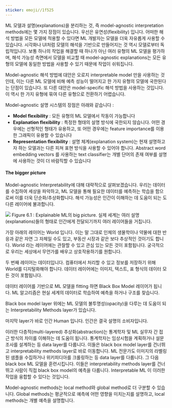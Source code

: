 ```yaml
---
sticker: emoji//1f525
---
```

ML 모델과 설명(explanations)을 분리하는 것, 즉 model-agnostic interpretation methods에는 몇 가지 장점이 있습니다. 우선은 유연성(flexibility) 입니다. 어떠한 해석 방법을 모든 모델에 적용할 수 있다면 ML 개발자는 모델을 더욱 자유롭게 사용할 수 있습니다. 시각화나 UI처럼 모델의 해석을 기반으로 만들어지는 것 역시 모델로부터 독립적입니다. 보통 하나의 작업을 해결할 때 하나가 아닌 여러 유형의 ML 모델을 평가하며, 해석 가능성 측면에서 모델을 비교할 때 model-agnostic explanations는 모든 유형의 모델에 동일한 방법을 사용할 수 있기 때문에 작업이 쉬워집니다. 

Model-agnostic 해석 방법에 대안은 오로지 interpretable model 만을 사용하는 것인데, 이는 다른 ML 모델에 비해 예측 성능이 떨어지고 한 가지 유형의 모델에 국한된다는 단점이 있습니다. 또 다른 대안은 model-specific 해석 방법을 사용하는 것입니다. 이 역시 한 가지 유형에 묶여 다른 유형으로 전환하기 어렵습니다. 

Model-agnostic 설명 시스템의 장점은 아래와 같습니다 : 

- **Model flexibility** : 모든 유형의 ML 모델에서 작동이 가능합니다
- **Explanation flexibility** : 특정한 형태의 설명 방식에 국한되지 않습니다. 어떤 경우에는 선형적인 형태가 유용하고, 또 어떤 경우에는 feature importance를 이용한 그래픽이 유용할 수 있습니다
- **Representation flexibility** : 설명 체계(explanation system)는 현재 설명하고자 하는 모델과는 다른 피쳐 표현 방식을 사용할 수 있어야 합니다. Abstract word embedding vectors 를 사용하는 text classifier는 개별 단어의 존재 여부를 설명에 사용하는 것이 더 바람직할 수 있습니다

#### The bigger picture

Model-agnostic Interpretability에 대해 대략적으로 살펴보겠습니다. 우리는 데이터를 수집하여 세상을 파악하고, ML 모델을 통해 필요한 데이터를 예측하는 학습을 함으로써 이를 더욱 단순화/추상화합니다. 해석 가능성은 인간이 이해하는 데 도움이 되는 도 다른 레이어에 불과합니다. 

![](Pasted%20image%2020240101195204.png) Figure 6.1 : Explainable ML의 big picture. 실제 세계는 여러 설명(explanations)들의 형태로 인간에게 전달되기까지 여러 레이어들을 거칩니다.

가장 아래의 레이어는 World 입니다. 이는 말 그대로 인체의 생물학이나 약물에 대한 반응과 같은 자연 그 자체일 수도 있고, 부동산 시장과 같은 보다 추상적인 것이기도 합니다. World 라는 레이어에는 관찰할 수 있고 관심 있는 모든 것이 포함됩니다. 궁극적으로 우리는 세상에서 무언가를 배우고 상호작용하기를 원합니다. 

두 번째 레이어는 데이터입니다. 컴퓨터에서 처리할 수 있고 정보를 저장하기 위해 World를 디지털화해야 합니다. 데이터 레이어에는 이미지, 텍스트, 표 형식의 데이터 모든 것이 포함됩니다. 

데이터 레이어를 기반으로 ML 모델을 fitting 하면 Black Box Model 레이어가 됩니다. ML 알고리즘은 현실 세계의 데이터로 학습하여 예측을 하거나 구조를 찾습니다. 

Black box model layer 위에는 ML 모델의 불투명성(opacity)을 다루는 데 도움이 되는 Interpretability Methods layer가 있습니다. 

마지막 layer가 바로 인간 Human 입니다. 인간은 결국 설명의 소비자입니다. 

이러한 다층적(multi-layered) 추상화(abstraction)는 통계학자 및 ML 실무자 간 접근 방식의 차이를 이해하는 데 도움이 됩니다. 통계학자는 임상시험을 계획하거나 설문조사를 설계하는 등 data layer를 다룹니다. 이들은 black box model layer를 건너뛰고 interpretability methods layer로 바로 이동합니다. ML 전문가도 이미지의 라벨링된 샘플을 수집하거나 위키피디아를 크롤링하는 등 data layer를 다룹니다. 그 다음 black box ML 모델을 훈련시킵니다. 이들은 interpretability methods layer를 건너뛰고 사람이 직접 black box model의 예측을 다룹니다. Interpretable ML 이 이러한 작업을 융합할 수 있다는 것입니다. 

Model-agnostic methods는 local method와 global method로 더 구분할 수 있습니다. Global methods는 평균적으로 예측에 어떤 영향을 미치는지를 설명하고, local methods는 개별 예측을 설명합니다. 


